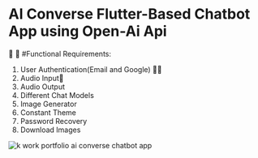 # AI Converse Flutter-Based Chatbot App using Open-Ai Api

🚀 🚀 #Functional Requirements:
1. User Authentication(Email and Google) 🤳🤳
2. Audio Input📢
3. Audio Output
4. Different Chat Models
5. Image Generator
6. Constant Theme
7. Password Recovery
8. Download Images


![k work portfolio ai converse chatbot app](https://github.com/user-attachments/assets/59b282b8-ce12-43c7-bd8b-09dfa19f0aa6)

